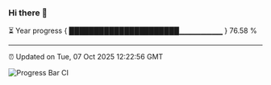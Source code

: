 ### Hi there 👋

⏳ Year progress { ██████████████████████▁▁▁▁▁▁▁▁ } 76.58 %

---

⏰ Updated on Tue, 07 Oct 2025 12:22:56 GMT

![Progress Bar CI](https://github.com/Shyam-Makwana/GitHub-Actions-Demo/workflows/Progress%20Bar%20CI/badge.svg)
